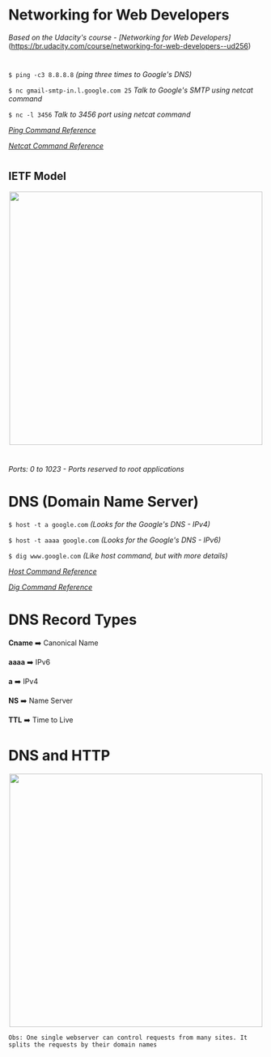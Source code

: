 # Networking for Web Developers

*Based on the Udacity's course - [Networking for Web Developers]* (https://br.udacity.com/course/networking-for-web-developers--ud256)

#

```$ ping -c3 8.8.8.8``` *(ping three times to Google's DNS)*

```$ nc gmail-smtp-in.l.google.com 25``` *Talk to Google's SMTP using netcat command*

```$ nc -l 3456``` *Talk to 3456 port using netcat command*

[*Ping Command Reference*](http://man7.org/linux/man-pages/man8/ping.8.html)

[*Netcat Command Reference*](http://man7.org/linux/man-pages/man1/ncat.1.html)

#

## IETF Model

<p align="center"><img src="images/ietfmodel.png" width="500px"></p>

#

*Ports: 0 to 1023 - Ports reserved to root applications*

#

# DNS (Domain Name Server)

```$ host -t a google.com``` *(Looks for the Google's DNS - IPv4)*

```$ host -t aaaa google.com``` *(Looks for the Google's DNS - IPv6)*

```$ dig www.google.com``` *(Like host command, but with more details)*

[*Host Command Reference*](https://www.computerhope.com/unix/host.htm)

[*Dig Command Reference*](http://www.tutorialspoint.com/unix_commands/dig.htm)

#

# DNS Record Types

**Cname** :arrow_right: Canonical Name

**aaaa** :arrow_right: IPv6

**a** :arrow_right: IPv4

**NS** :arrow_right: Name Server

**TTL** :arrow_right: Time to Live

#

# DNS and HTTP

<p align="center"><img src="images/dnsandhttp.png" width="500px"></p>

`Obs: One single webserver can control requests from many sites. It splits the requests by their domain names`

#
